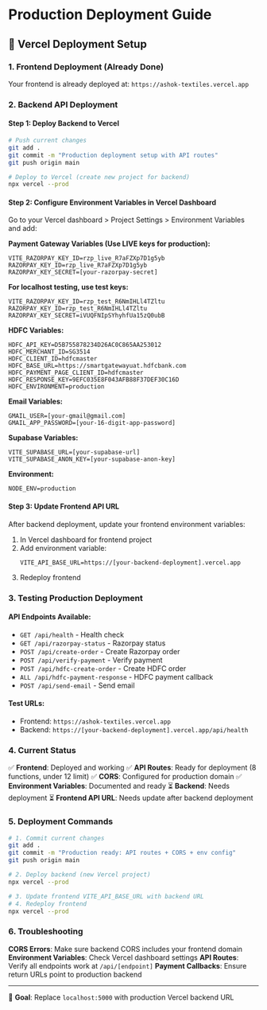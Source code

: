 # Production Deployment Guide

## 🚀 Vercel Deployment Setup

### 1. Frontend Deployment (Already Done)
Your frontend is already deployed at: `https://ashok-textiles.vercel.app`

### 2. Backend API Deployment

#### Step 1: Deploy Backend to Vercel
```bash
# Push current changes
git add .
git commit -m "Production deployment setup with API routes"
git push origin main

# Deploy to Vercel (create new project for backend)
npx vercel --prod
```

#### Step 2: Configure Environment Variables in Vercel Dashboard

Go to your Vercel dashboard > Project Settings > Environment Variables and add:

**Payment Gateway Variables (Use LIVE keys for production):**
```
VITE_RAZORPAY_KEY_ID=rzp_live_R7aFZXp7D1g5yb
RAZORPAY_KEY_ID=rzp_live_R7aFZXp7D1g5yb
RAZORPAY_KEY_SECRET=[your-razorpay-secret]
```

**For localhost testing, use test keys:**
```
VITE_RAZORPAY_KEY_ID=rzp_test_R6NmIHLl4TZltu
RAZORPAY_KEY_ID=rzp_test_R6NmIHLl4TZltu
RAZORPAY_KEY_SECRET=iVUQFNIpSYhyhfUa15zQ0ubB
```

**HDFC Variables:**
```
HDFC_API_KEY=D5B755878234D26AC0C865AA253012
HDFC_MERCHANT_ID=SG3514
HDFC_CLIENT_ID=hdfcmaster
HDFC_BASE_URL=https://smartgatewayuat.hdfcbank.com
HDFC_PAYMENT_PAGE_CLIENT_ID=hdfcmaster
HDFC_RESPONSE_KEY=9EFC035E8F043AFB88F37DEF30C16D
HDFC_ENVIRONMENT=production
```

**Email Variables:**
```
GMAIL_USER=[your-gmail@gmail.com]
GMAIL_APP_PASSWORD=[your-16-digit-app-password]
```

**Supabase Variables:**
```
VITE_SUPABASE_URL=[your-supabase-url]
VITE_SUPABASE_ANON_KEY=[your-supabase-anon-key]
```

**Environment:**
```
NODE_ENV=production
```

#### Step 3: Update Frontend API URL

After backend deployment, update your frontend environment variables:

1. In Vercel dashboard for frontend project
2. Add environment variable:
   ```
   VITE_API_BASE_URL=https://[your-backend-deployment].vercel.app
   ```
3. Redeploy frontend

### 3. Testing Production Deployment

#### API Endpoints Available:
- `GET /api/health` - Health check
- `GET /api/razorpay-status` - Razorpay status
- `POST /api/create-order` - Create Razorpay order  
- `POST /api/verify-payment` - Verify payment
- `POST /api/hdfc-create-order` - Create HDFC order
- `ALL /api/hdfc-payment-response` - HDFC payment callback
- `POST /api/send-email` - Send email

#### Test URLs:
- Frontend: `https://ashok-textiles.vercel.app`
- Backend: `https://[your-backend-deployment].vercel.app/api/health`

### 4. Current Status

✅ **Frontend**: Deployed and working
✅ **API Routes**: Ready for deployment (8 functions, under 12 limit)
✅ **CORS**: Configured for production domain
✅ **Environment Variables**: Documented and ready
⏳ **Backend**: Needs deployment
⏳ **Frontend API URL**: Needs update after backend deployment

### 5. Deployment Commands

```bash
# 1. Commit current changes
git add .
git commit -m "Production ready: API routes + CORS + env config"
git push origin main

# 2. Deploy backend (new Vercel project)
npx vercel --prod

# 3. Update frontend VITE_API_BASE_URL with backend URL
# 4. Redeploy frontend
npx vercel --prod
```

### 6. Troubleshooting

**CORS Errors**: Make sure backend CORS includes your frontend domain
**Environment Variables**: Check Vercel dashboard settings
**API Routes**: Verify all endpoints work at `/api/[endpoint]`
**Payment Callbacks**: Ensure return URLs point to production backend

---

🎯 **Goal**: Replace `localhost:5000` with production Vercel backend URL